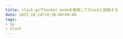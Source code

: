 ```yaml
---
title: slack-goでSocket modeを使用してSlackに投稿する
date: 2023-10-24T19:38:00+09:00
tags:
- Go
- Slack
---
```




